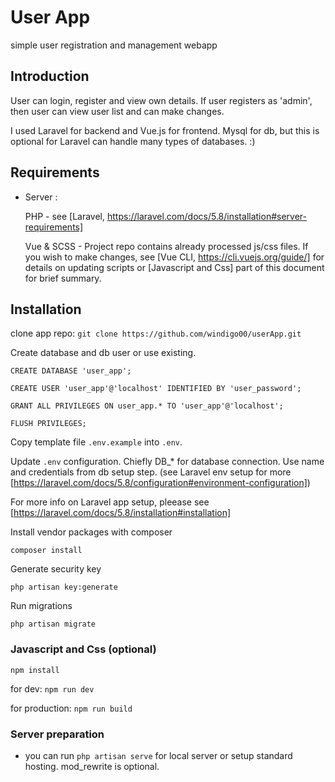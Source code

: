 # User App
simple user registration and management  webapp


## Introduction

User can login, register and view own details. If user registers as 'admin', then user can view user list and can make changes.

I used Laravel for backend and Vue.js for frontend. Mysql for db, but this is optional for Laravel can handle many types of databases. :)


## Requirements

 - Server :

	PHP - see [Laravel, https://laravel.com/docs/5.8/installation#server-requirements]

    Vue & SCSS - Project repo contains already processed js/css files. If you wish to make changes, see [Vue CLI, https://cli.vuejs.org/guide/] for details on updating scripts or [Javascript and Css] part of this document for brief summary.


## Installation

clone app repo: `git clone https://github.com/windigo00/userApp.git`


Create database and db user or use existing.

`CREATE DATABASE 'user_app';`

`CREATE USER 'user_app'@'localhost' IDENTIFIED BY 'user_password';`

`GRANT ALL PRIVILEGES ON user_app.* TO 'user_app'@'localhost';`

`FLUSH PRIVILEGES;`


Copy template file `.env.example` into `.env`.


Update `.env` configuration. Chiefly DB_* for database connection. Use name and credentials from db setup step. (see Laravel env setup for more [https://laravel.com/docs/5.8/configuration#environment-configuration])

For more info on Laravel app setup, pleease see [https://laravel.com/docs/5.8/installation#installation]


Install vendor packages with composer

`composer install`


Generate security key

`php artisan key:generate`

Run migrations

`php artisan migrate`



### Javascript and Css (optional)

`npm install`

for dev: `npm run dev`

for production: `npm run build`

### Server preparation

 - you can run `php artisan serve` for local server or setup standard hosting. mod_rewrite is optional. 